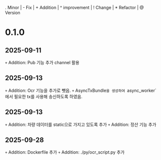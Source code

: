 . Minor | - Fix | + Addition | ^ improvement | ! Change | * Refactor | @ Version

# 0.1.0
## 2025-09-11
`+` Addition: Pub 기능 추가
    channel 활용

## 2025-09-13
`+` Addition: Ocr 기능을 추가로 뺏음.
`+` AsyncTxBundle`을 생성하여 `async_worker`에서 필요한 tx를 사용해 송신하도록 하였음.
        
## 2025-09-13
`+` Addition: 차량 데이터를 static으로 가지고 있도록 추가 
`+` Addition: 정산 기능 추가 

## 2025-09-28
`+` Addition: Dockerfile 추가
`+` Addition: ./py/ocr_script.py 추가